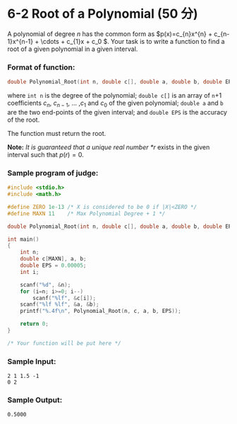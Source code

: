 # 6-2 Root of a Polynomial (50 分)

A polynomial of degree *n* has the common form as $p(x)=c_{n}x^{n} + c_{n-1}x^{n-1} + \cdots + c_{1}x + c_0 $. Your task is to write a function to find a root of a given polynomial in a given interval.

### Format of function:

```c
double Polynomial_Root(int n, double c[], double a, double b, double EPS);
```

where `int n` is the degree of the polynomial; `double c[]` is an array of `n`+1 coefficients $c_{n}$, $c_{n-1}$, ... ,$c_{1}$ and $c_{0}$ of the given polynomial; `double a` and `b` are the two end-points of the given interval; and `double EPS` is the accuracy of the root.

The function must return the root.

**Note:** *It is guaranteed that a unique real number \*r* exists in the given interval such that $p(r)=0$.

### Sample program of judge:

```c
#include <stdio.h>
#include <math.h>

#define ZERO 1e-13 /* X is considered to be 0 if |X|<ZERO */
#define MAXN 11    /* Max Polynomial Degree + 1 */

double Polynomial_Root(int n, double c[], double a, double b, double EPS);

int main()
{
    int n;
    double c[MAXN], a, b;
    double EPS = 0.00005;
    int i;

    scanf("%d", &n);
    for (i=n; i>=0; i--) 
        scanf("%lf", &c[i]);
    scanf("%lf %lf", &a, &b);
    printf("%.4f\n", Polynomial_Root(n, c, a, b, EPS));

    return 0;
}

/* Your function will be put here */
```

### Sample Input:

```in
2 1 1.5 -1
0 2
```

### Sample Output:

```out
0.5000
```